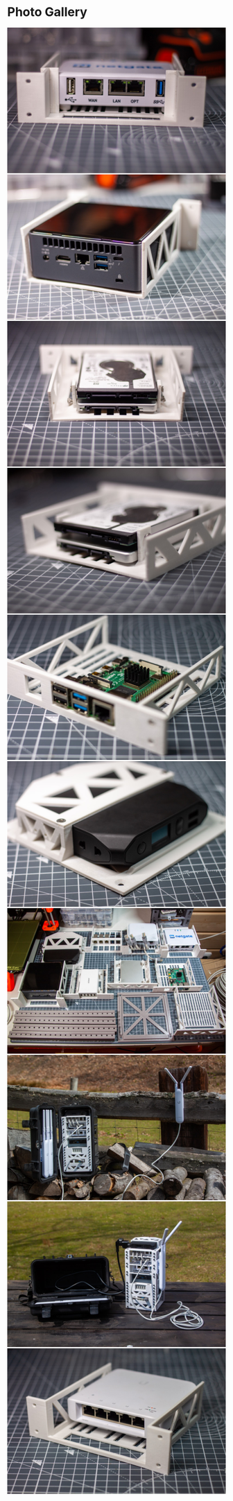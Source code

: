 # Photo Gallery

![](../res/assets/media/img/Model_M/Large/10.jpg)
![](../res/assets/media/img/Model_M/Large/13.jpg)
![](../res/assets/media/img/Model_M/Large/14.jpg)
![](../res/assets/media/img/Model_M/Large/15.jpg)
![](../res/assets/media/img/Model_M/Large/16.jpg)
![](../res/assets/media/img/Model_M/Large/20.jpg)
![](../res/assets/media/img/Model_M/Large/2.jpg)
![](../res/assets/media/img/Model_M/Large/36.jpg)
![](../res/assets/media/img/Model_M/Large/38.jpg)
![](../res/assets/media/img/Model_M/Large/8.jpg)
